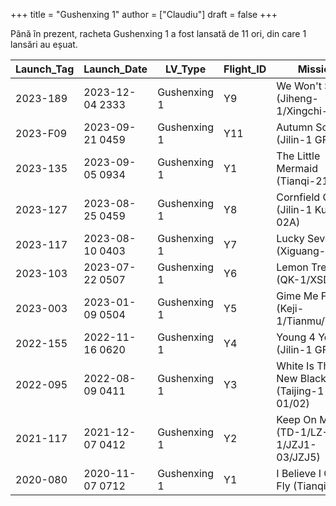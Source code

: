 +++
title = "Gushenxing 1"
author = ["Claudiu"]
draft = false
+++

Până în prezent, racheta Gushenxing 1 a fost lansată de 11 ori, din care 1 lansări au eșuat.

| Launch_Tag | Launch_Date     | LV_Type      | Flight_ID | Mission                                  | Launch_Site | Country | Outcome |
|------------|-----------------|--------------|-----------|------------------------------------------|-------------|---------|---------|
| 2023-189   | 2023-12-04 2333 | Gushenxing 1 | Y9        | We Won't Stop (Jiheng-1/Xingchi-1A)      | JQ LC43/95A | CN      | S       |
| 2023-F09   | 2023-09-21 0459 | Gushenxing 1 | Y11       | Autumn Sonata (Jilin-1 GF04B)            | JQ LC43/95A | CN      | F       |
| 2023-135   | 2023-09-05 0934 | Gushenxing 1 | Y1        | The Little Mermaid (Tianqi-21/24)        | HHAI LP4    | CN      | S       |
| 2023-127   | 2023-08-25 0459 | Gushenxing 1 | Y8        | Cornfield Chase (Jilin-1 Kuanfu 02A)     | JQ LC43/95A | CN      | S       |
| 2023-117   | 2023-08-10 0403 | Gushenxing 1 | Y7        | Lucky Seven (Xiguang-1)                  | JQ LC43/95A | CN      | S       |
| 2023-103   | 2023-07-22 0507 | Gushenxing 1 | Y6        | Lemon Tree (QK-1/XSD-16)                 | JQ LC43/95A | CN      | S       |
| 2023-003   | 2023-01-09 0504 | Gushenxing 1 | Y5        | Gime Me Five (Keji-1/Tianmu/Tianqi)      | JQ LC43/95A | CN      | S       |
| 2022-155   | 2022-11-16 0620 | Gushenxing 1 | Y4        | Young 4 You (Jilin-1 GF03)               | JQ LC43/95A | CN      | S       |
| 2022-095   | 2022-08-09 0411 | Gushenxing 1 | Y3        | White Is The New Black (Taijing-1 01/02) | JQ LC43/95A | CN      | S       |
| 2021-117   | 2021-12-07 0412 | Gushenxing 1 | Y2        | Keep On Moving (TD-1/LZ-1/JZJ1-03/JZJ5)  | JQ LC43/95? | CN      | S       |
| 2020-080   | 2020-11-07 0712 | Gushenxing 1 | Y1        | I Believe I Can Fly (Tianqi-11)          | JQ          | CN      | S       |
